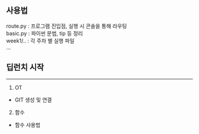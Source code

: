 ## 사용법
route.py : 프로그램 진입점, 실행 시 콘솔을 통해 라우팅<br>
basic.py : 파이썬 문법, tip 등 정리<br>
week1/.. : 각 주차 별 실행 파일<br>
...

## 딥런치 시작
___
1. OT <br>
- GIT 생성 및 연결
2. 함수 <br>
- 함수 사용법

